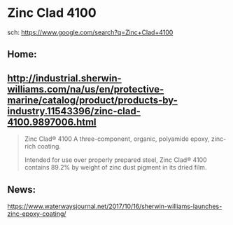 # Zinc Clad 4100
sch: https://www.google.com/search?q=Zinc+Clad+4100

## Home:
http://industrial.sherwin-williams.com/na/us/en/protective-marine/catalog/product/products-by-industry.11543396/zinc-clad-4100.9897006.html
- 

>Zinc Clad® 4100
>A three-component, organic, polyamide epoxy, zinc-rich coating.
>
>Intended for use over properly prepared steel, Zinc Clad® 4100 contains 89.2% by weight of zinc dust pigment in its dried film.

## News:
https://www.waterwaysjournal.net/2017/10/16/sherwin-williams-launches-zinc-epoxy-coating/
